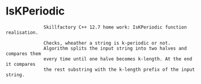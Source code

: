 # IsKPeriodic
                  Skillfactory C++ 12.7 home work: IsKPeriodic function realisation. 
           
                  Checks, wheather a string is k-periodic or not.
                  Algorithm splits the input string into two halves and compares them
                  every time until one halve becomes k-length. At the end it compares
                  the rest substring with the k-length prefix of the input string.
